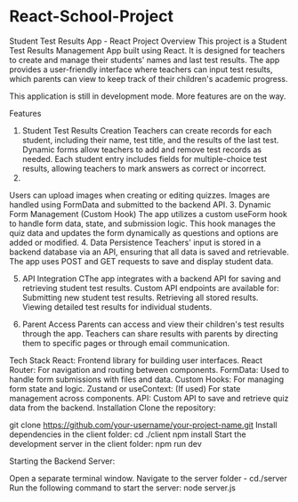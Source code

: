 # React-School-Project
 
Student Test Results App - React Project
Overview
This project is a Student Test Results Management App built using React. It is designed for teachers to create and manage their students' names and last test results. The app provides a user-friendly interface where teachers can input test results, which parents can view to keep track of their children's academic progress.


This application is still in development mode. More features are on the way.

Features
1. Student Test Results Creation
Teachers can create records for each student, including their name, test title, and the results of the last test.
Dynamic forms allow teachers to add and remove test records as needed.
Each student entry includes fields for multiple-choice test results, allowing teachers to mark answers as correct or incorrect.
2. 
Users can upload images when creating or editing quizzes.
Images are handled using FormData and submitted to the backend API.
3. Dynamic Form Management (Custom Hook)
The app utilizes a custom useForm hook to handle form data, state, and submission logic.
This hook manages the quiz data and updates the form dynamically as questions and options are added or modified.
4. Data Persistence
Teachers' input is stored in a backend database via an API, ensuring that all data is saved and retrievable.
The app uses POST and GET requests to save and display student data.

5. API Integration
CThe app integrates with a backend API for saving and retrieving student test results.
Custom API endpoints are available for:
Submitting new student test results.
Retrieving all stored results.
Viewing detailed test results for individual students.

6. Parent Access
Parents can access and view their children's test results through the app. Teachers can share results with parents by directing them to specific pages or through email communication.



Tech Stack
React: Frontend library for building user interfaces.
React Router: For navigation and routing between components.
FormData: Used to handle form submissions with files and data.
Custom Hooks: For managing form state and logic.
Zustand or useContext: (If used) For state management across components.
API: Custom API to save and retrieve quiz data from the backend.
Installation
Clone the repository:

git clone https://github.com/your-username/your-project-name.git
Install dependencies in the client folder:
cd ./client
npm install
Start the development server in the client folder:
npm run dev


Starting the Backend Server:

Open a separate terminal window.
Navigate to the server folder - cd./server
Run the following command to start the server:
node server.js

